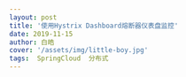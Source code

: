 ```yaml
---
layout: post
title: '使用Hystrix Dashboard熔断器仪表盘监控'
date: 2019-11-15
author: 白皓
cover: '/assets/img/little-boy.jpg'
tags:  SpringCloud  分布式 
---
```


